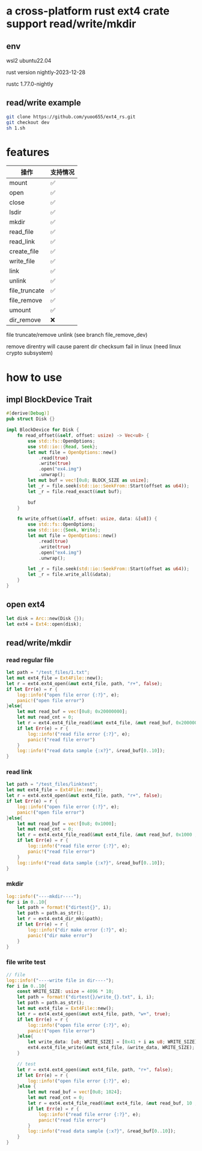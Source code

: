 # a cross-platform rust ext4 crate support read/write/mkdir

## env
wsl2 ubuntu22.04

rust version nightly-2023-12-28

rustc 1.77.0-nightly   

## read/write example
```sh
git clone https://github.com/yuoo655/ext4_rs.git
git checkout dev
sh 1.sh
```

# features

| 操作         |支持情况| 
|--------------|------|
| mount        | ✅   |
| open         | ✅   |
| close        | ✅   |
| lsdir        | ✅   |
| mkdir        | ✅   |
| read_file    | ✅   |
| read_link    | ✅   |
| create_file  | ✅   |
| write_file   | ✅   |
| link         | ✅   |
| unlink       | ✅   |
| file_truncate| ✅   |
| file_remove  | ✅   |
| umount       | ✅   |
| dir_remove   | ❌   |

file truncate/remove unlink  (see branch file_remove_dev)

remove direntry will cause parent dir checksum fail in linux (need linux crypto subsystem)



# how to use 

## impl BlockDevice Trait

```rust
#[derive(Debug)]
pub struct Disk {}

impl BlockDevice for Disk {
    fn read_offset(&self, offset: usize) -> Vec<u8> {
        use std::fs::OpenOptions;
        use std::io::{Read, Seek};
        let mut file = OpenOptions::new()
            .read(true)
            .write(true)
            .open("ex4.img")
            .unwrap();
        let mut buf = vec![0u8; BLOCK_SIZE as usize];
        let _r = file.seek(std::io::SeekFrom::Start(offset as u64));
        let _r = file.read_exact(&mut buf);

        buf
    }

    fn write_offset(&self, offset: usize, data: &[u8]) {
        use std::fs::OpenOptions;
        use std::io::{Seek, Write};
        let mut file = OpenOptions::new()
            .read(true)
            .write(true)
            .open("ex4.img")
            .unwrap();

        let _r = file.seek(std::io::SeekFrom::Start(offset as u64));
        let _r = file.write_all(&data);
    }
}

```

## open ext4

```rust
let disk = Arc::new(Disk {});
let ext4 = Ext4::open(disk);
```

## read/write/mkdir

### read regular file
```rust
let path = "/test_files/1.txt";
let mut ext4_file = Ext4File::new();
let r = ext4.ext4_open(&mut ext4_file, path, "r+", false);
if let Err(e) = r {
    log::info!("open file error {:?}", e);
    panic!("open file error")
}else{
    let mut read_buf = vec![0u8; 0x20000000];
    let mut read_cnt = 0;
    let r = ext4.ext4_file_read(&mut ext4_file, &mut read_buf, 0x20000000 , &mut read_cnt);
    if let Err(e) = r {
        log::info!("read file error {:?}", e);
        panic!("read file error")
    }
    log::info!("read data sample {:x?}", &read_buf[0..10]);
}
```

### read link
```rust
let path = "/test_files/linktest";
let mut ext4_file = Ext4File::new();
let r = ext4.ext4_open(&mut ext4_file, path, "r+", false);
if let Err(e) = r {
    log::info!("open file error {:?}", e);
    panic!("open file error")
}else{
    let mut read_buf = vec![0u8; 0x1000];
    let mut read_cnt = 0;
    let r = ext4.ext4_file_read(&mut ext4_file, &mut read_buf, 0x1000 , &mut read_cnt);
    if let Err(e) = r {
        log::info!("read file error {:?}", e);
        panic!("read file error")
    }
    log::info!("read data sample {:x?}", &read_buf[0..10]);
}
```

### mkdir
```rust
log::info!("----mkdir----");
for i in 0..10{
    let path = format!("dirtest{}", i);
    let path = path.as_str();
    let r = ext4.ext4_dir_mk(&path);
    if let Err(e) = r {
        log::info!("dir make error {:?}", e);
        panic!("dir make error")
    }
}
```

### file write test
```rust
// file
log::info!("----write file in dir----");
for i in 0..10{
    const WRITE_SIZE: usize = 4096 * 10;
    let path = format!("dirtest{}/write_{}.txt", i, i);
    let path = path.as_str();
    let mut ext4_file = Ext4File::new();
    let r = ext4.ext4_open(&mut ext4_file, path, "w+", true);
    if let Err(e) = r {
        log::info!("open file error {:?}", e);
        panic!("open file error")
    }else{
        let write_data: [u8; WRITE_SIZE] = [0x41 + i as u8; WRITE_SIZE];
        ext4.ext4_file_write(&mut ext4_file, &write_data, WRITE_SIZE);
    }

    // test
    let r = ext4.ext4_open(&mut ext4_file, path, "r+", false);
    if let Err(e) = r {
        log::info!("open file error {:?}", e);
    }else {
        let mut read_buf = vec![0u8; 1024];
        let mut read_cnt = 0;
        let r = ext4.ext4_file_read(&mut ext4_file, &mut read_buf, 10 , &mut read_cnt);
        if let Err(e) = r {
            log::info!("read file error {:?}", e);
            panic!("read file error")
        }
        log::info!("read data sample {:x?}", &read_buf[0..10]);
    }
}
```
